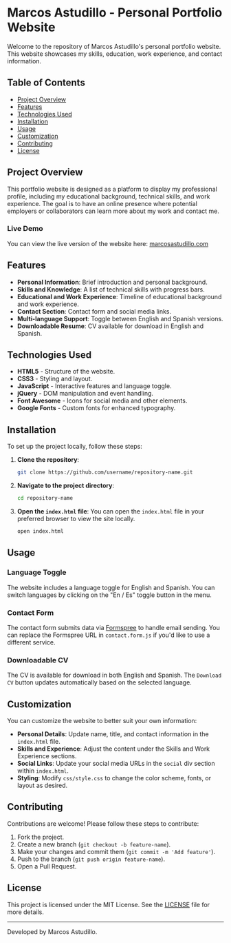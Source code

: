 
# Marcos Astudillo - Personal Portfolio Website

Welcome to the repository of Marcos Astudillo's personal portfolio website. This website showcases my skills, education, work experience, and contact information.

## Table of Contents

- [Project Overview](#project-overview)
- [Features](#features)
- [Technologies Used](#technologies-used)
- [Installation](#installation)
- [Usage](#usage)
- [Customization](#customization)
- [Contributing](#contributing)
- [License](#license)

## Project Overview

This portfolio website is designed as a platform to display my professional profile, including my educational background, technical skills, and work experience. The goal is to have an online presence where potential employers or collaborators can learn more about my work and contact me.

### Live Demo

You can view the live version of the website here: [marcosastudillo.com](https://www.marcosastudillo.com)

## Features

- **Personal Information**: Brief introduction and personal background.
- **Skills and Knowledge**: A list of technical skills with progress bars.
- **Educational and Work Experience**: Timeline of educational background and work experience.
- **Contact Section**: Contact form and social media links.
- **Multi-language Support**: Toggle between English and Spanish versions.
- **Downloadable Resume**: CV available for download in English and Spanish.

## Technologies Used

- **HTML5** - Structure of the website.
- **CSS3** - Styling and layout.
- **JavaScript** - Interactive features and language toggle.
- **jQuery** - DOM manipulation and event handling.
- **Font Awesome** - Icons for social media and other elements.
- **Google Fonts** - Custom fonts for enhanced typography.

## Installation

To set up the project locally, follow these steps:

1. **Clone the repository**:
   ```bash
   git clone https://github.com/username/repository-name.git
   ```
   
2. **Navigate to the project directory**:
   ```bash
   cd repository-name
   ```
   
3. **Open the `index.html` file**:
   You can open the `index.html` file in your preferred browser to view the site locally.

   ```bash
   open index.html
   ```

## Usage

### Language Toggle
The website includes a language toggle for English and Spanish. You can switch languages by clicking on the "En / Es" toggle button in the menu.

### Contact Form
The contact form submits data via [Formspree](https://formspree.io/) to handle email sending. You can replace the Formspree URL in `contact.form.js` if you'd like to use a different service.

### Downloadable CV
The CV is available for download in both English and Spanish. The `Download CV` button updates automatically based on the selected language.

## Customization

You can customize the website to better suit your own information:

- **Personal Details**: Update name, title, and contact information in the `index.html` file.
- **Skills and Experience**: Adjust the content under the Skills and Work Experience sections.
- **Social Links**: Update your social media URLs in the `social` div section within `index.html`.
- **Styling**: Modify `css/style.css` to change the color scheme, fonts, or layout as desired.

## Contributing

Contributions are welcome! Please follow these steps to contribute:

1. Fork the project.
2. Create a new branch (`git checkout -b feature-name`).
3. Make your changes and commit them (`git commit -m 'Add feature'`).
4. Push to the branch (`git push origin feature-name`).
5. Open a Pull Request.

## License

This project is licensed under the MIT License. See the [LICENSE](License.txt) file for more details.

---

Developed by Marcos Astudillo.
